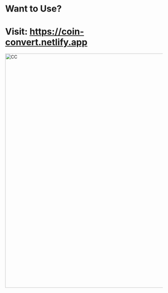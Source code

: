 # Want to Use?
# Visit: https://coin-convert.netlify.app

<img width="747" alt="CC" src="https://github.com/Taleeha-Tahoor/Currency-Converter/assets/138582723/77c6084a-1004-4c25-8f6f-6118a2b6fabd">
